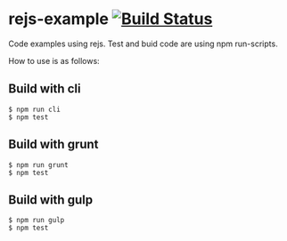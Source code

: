 rejs-example [![Build Status](https://api.travis-ci.org/watilde/rejs-example.svg)](https://travis-ci.org/watilde/rejs-example)
============

Code examples using rejs.
Test and buid code are using npm run-scripts.

How to use is as follows:

## Build with cli
```
$ npm run cli
$ npm test
```

## Build with grunt
```
$ npm run grunt
$ npm test
```

## Build with gulp
```
$ npm run gulp
$ npm test
```
